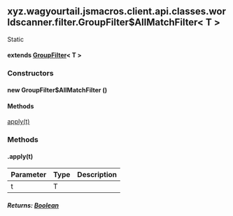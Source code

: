

xyz.wagyourtail.jsmacros.client.api.classes.worldscanner.filter.GroupFilter$AllMatchFilter< T >
-----------------------------------------------------------------------------------------------

Static
#### extends [GroupFilter](1.9.2/xyz/wagyourtail/jsmacros/client/api/classes/worldscanner/filter/GroupFilter.html)< T >

### Constructors

#### new GroupFilter$AllMatchFilter ()




#### Methods

[apply(t)](#apply-T-)



### Methods

#### .apply(t)

| Parameter | Type | Description |
|---|---|---|
| t | T |  |

##### Returns: [Boolean](https://docs.oracle.com/javase/8/docs/api/index.html?java/lang/Boolean.html)




